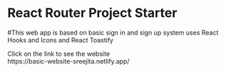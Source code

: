 # React Router Project Starter
#This web app is based on basic sign in and sign up system uses React Hooks and Icons and React Toastify
<div>Click on the link to see the website</div>
https://basic-website-sreejita.netlify.app/
